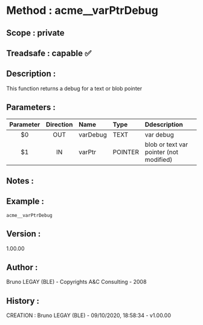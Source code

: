 ﻿# **Method :** acme__varPtrDebug## **Scope :** private## **Treadsafe :** capable ✅ ## **Description :** This function returns a debug for a text or blob pointer## **Parameters :** | Parameter | Direction | Name | Type | Ddescription | |:----:|:----:|:----|:----|:----| | $0 | OUT | varDebug | TEXT | var debug | | $1 | IN | varPtr | POINTER | blob or text var pointer (not modified) | ## **Notes :** ## **Example :** ```acme__varPtrDebug```## **Version :** 1.00.00## **Author :** Bruno LEGAY (BLE) - Copyrights A&C Consulting - 2008## **History :**  CREATION : Bruno LEGAY (BLE) - 09/10/2020, 18:58:34 - v1.00.00
